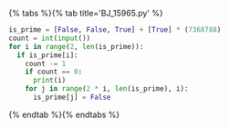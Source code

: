 {% tabs %}{% tab title='BJ_15965.py' %}

```py
is_prime = [False, False, True] + [True] * (7368788)
count = int(input())
for i in range(2, len(is_prime)):
  if is_prime[i]:
    count -= 1
    if count == 0:
      print(i)
    for j in range(2 * i, len(is_prime), i):
      is_prime[j] = False
```

{% endtab %}{% endtabs %}

